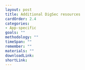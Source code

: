 ```yaml
---
layout: post
title: Additional DigSec resources
cardOrder: 2.4
categories:
- App-specific
goals: ""
methodology: ""
timeSpan: ""
remember: ""
materials: ""
downloadLink:
shortLink:
---
```

